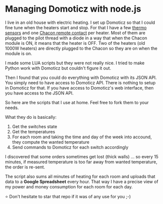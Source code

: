 
# Managing Domoticz with node.js

I live in an old house with electric heating. I set up Domoticz so that I could fine tune when the heaters start and stop.
For that I have a few [thermo sensors](https://www.amazon.fr/Oregon-Scientific-THGR-D%C3%A9tecteur-temp%C3%A9rature/dp/B000M98NAI/ref=sr_1_2?s=books&ie=UTF8&qid=1516289462&sr=8-2&keywords=thermom%C3%A8tre+oregon+scientific)
and one [Chacon remote contact](https://www.amazon.fr/Module-Luminaire-On-Off-DiO/dp/B0033ZREXU/ref=sr_1_1?s=books&ie=UTF8&qid=1516289612&sr=8-1&keywords=chacon+dio)
per heater. Most of them are plugged to the pilot thread with a diode in a way that when the Chacon module is ON, it means that the heater is OFF.
Two of the heaters (old 1000W heaters) are directly plugged to the Chacon so they are on when the module is on.

I made some LUA scripts but they were not really nice. I tried to make Python work with Domoticz but couldn't figure it out.

Then I found that you could do everything with Domoticz with its JSON API. You simply need to have access to Domoticz API.
There is nothing to setup in Domoticz for that. If you have access to Domoticz's web interface, then you have access to the JSON API.

So here are the scripts that I use at home. Feel free to fork them to your needs.

What they do is basically:
1. Get the switches state
2. Get the temperatures
3. For each room and taking the time and day of the week into accound, they compute the wanted temperature
4. Send commands to Domoticz for each switch accordingly

I discovered that some orders sometimes get lost (thick walls) ... so every 15 minutes, if measured temperature is too far away
from wanted temperature, the order is re-sent.

The script also sums all minutes of heating for each room and uploads that data to a **Google Spreadsheet** every hour.
That way I have a precise view of my power and money consumption for each room for each day.

:star: Don't hesitate to star that repo if it was of any use for you  ;-)

